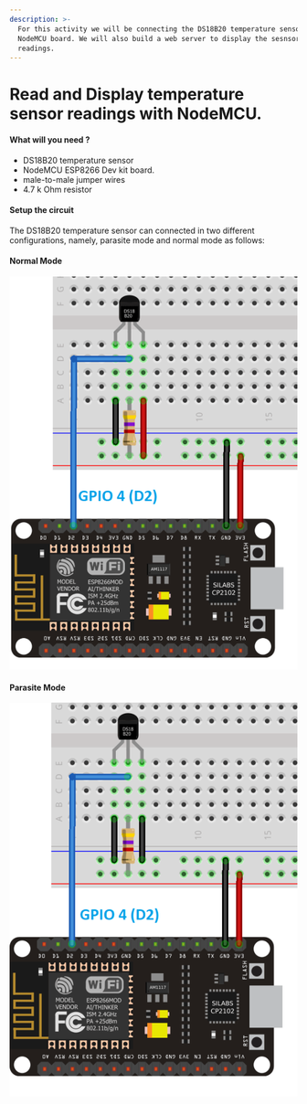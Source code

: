 ```yaml
---
description: >-
  For this activity we will be connecting the DS18B20 temperature sensor to the
  NodeMCU board. We will also build a web server to display the sesnsor
  readings.
---
```


# Read and Display temperature sensor  readings with NodeMCU.

#### What will you need ?

* DS18B20 temperature sensor
* NodeMCU ESP8266 Dev kit board.
* male-to-male jumper wires 
* 4.7 k Ohm resistor 

#### Setup the circuit 

The DS18B20 temperature sensor can connected in two different configurations, namely, parasite mode and normal mode as follows:

#### Normal Mode 

![Normal Mode \(randomnerdtutorial.com\)](../.gitbook/assets/ds18b20normalmode.png)

#### Parasite Mode 

![](../.gitbook/assets/ds18b20parasitemode.png)



